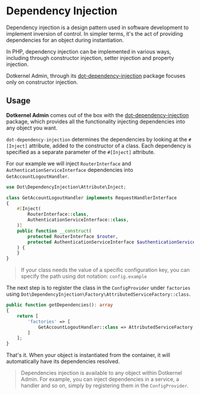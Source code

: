 # Dependency Injection

Dependency injection is a design pattern used in software development to implement inversion of control.
In simpler terms, it's the act of providing dependencies for an object during instantiation.

In PHP, dependency injection can be implemented in various ways, including through constructor injection, setter injection and property injection.

Dotkernel Admin, through its [dot-dependency-injection](https://github.com/dotkernel/dot-dependency-injection) package focuses only on constructor injection.

## Usage

**Dotkernel Admin** comes out of the box with the [dot-dependency-injection](https://github.com/dotkernel/dot-dependency-injection) package, which provides all the functionality injecting dependencies into any object you want.

`dot-dependency-injection` determines the dependencies by looking at the `#[Inject]` attribute, added to the constructor of a class.
Each dependency is specified as a separate parameter of the `#[Inject]` attribute.

For our example we will inject `RouterInterface` and `AuthenticationServiceInterface` dependencies into `GetAccountLogoutHandler`.

```php
use Dot\DependencyInjection\Attribute\Inject;

class GetAccountLogoutHandler implements RequestHandlerInterface
{
    #[Inject(
        RouterInterface::class,
        AuthenticationServiceInterface::class,
    )]
    public function __construct(
        protected RouterInterface $router,
        protected AuthenticationServiceInterface $authenticationService,
    ) {
    }
}
```

> If your class needs the value of a specific configuration key, you can specify the path using dot notation: `config.example`

The next step is to register the class in the `ConfigProvider` under `factories` using `Dot\DependencyInjection\Factory\AttributedServiceFactory::class`.

```php
public function getDependencies(): array
{
    return [
        'factories' => [
            GetAccountLogoutHandler::class => AttributedServiceFactory::class,
        ]
    ];
}
```

That's it.
When your object is instantiated from the container, it will automatically have its dependencies resolved.

> Dependencies injection is available to any object within Dotkernel Admin.
> For example, you can inject dependencies in a service, a handler and so on, simply by registering them in the `ConfigProvider`.

